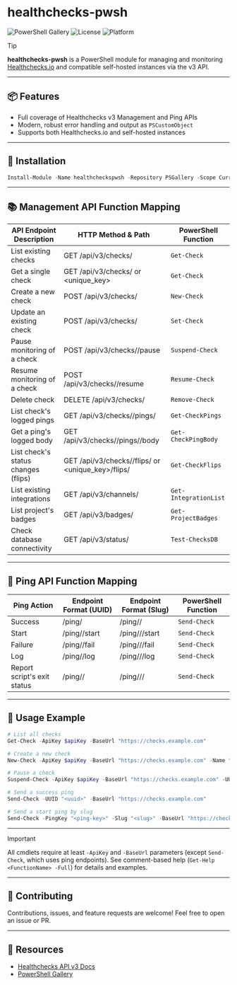 # healthchecks-pwsh

![PowerShell Gallery](https://img.shields.io/powershellgallery/v/healthchecks-pwsh?color=blue&logo=powershell)
![License](https://img.shields.io/github/license/ptmorris1/healthchecks-pwsh?color=green)
![Platform](https://img.shields.io/badge/platform-Windows%20%7C%20Linux%20%7C%20macOS-blue)

> [!TIP]
> **healthchecks-pwsh** is a PowerShell module for managing and monitoring [Healthchecks.io](https://healthchecks.io) and compatible self-hosted instances via the v3 API.

---

## 📦 Features

- Full coverage of Healthchecks v3 Management and Ping APIs
- Modern, robust error handling and output as `PSCustomObject`
- Supports both Healthchecks.io and self-hosted instances

---

## 🚀 Installation

```powershell
Install-Module -Name healthcheckspwsh -Repository PSGallery -Scope CurrentUser
```

---

## 📚 Management API Function Mapping

| API Endpoint Description                | HTTP Method & Path                                                        | PowerShell Function      |
|-----------------------------------------|---------------------------------------------------------------------------|-------------------------|
| List existing checks                    | GET /api/v3/checks/                                                       | `Get-Check`             |
| Get a single check                      | GET /api/v3/checks/<uuid> or <unique_key>                                 | `Get-Check`             |
| Create a new check                      | POST /api/v3/checks/                                                      | `New-Check`             |
| Update an existing check                | POST /api/v3/checks/<uuid>                                                | `Set-Check`             |
| Pause monitoring of a check             | POST /api/v3/checks/<uuid>/pause                                          | `Suspend-Check`         |
| Resume monitoring of a check            | POST /api/v3/checks/<uuid>/resume                                         | `Resume-Check`          |
| Delete check                            | DELETE /api/v3/checks/<uuid>                                              | `Remove-Check`          |
| List check's logged pings               | GET /api/v3/checks/<uuid>/pings/                                          | `Get-CheckPings`        |
| Get a ping's logged body                | GET /api/v3/checks/<uuid>/pings/<n>/body                                  | `Get-CheckPingBody`     |
| List check's status changes (flips)     | GET /api/v3/checks/<uuid>/flips/ or <unique_key>/flips/                   | `Get-CheckFlips`        |
| List existing integrations              | GET /api/v3/channels/                                                     | `Get-IntegrationList`   |
| List project's badges                   | GET /api/v3/badges/                                                       | `Get-ProjectBadges`     |
| Check database connectivity             | GET /api/v3/status/                                                       | `Test-ChecksDB`         |

---

## 📡 Ping API Function Mapping

| Ping Action                      | Endpoint Format (UUID)                        | Endpoint Format (Slug)                                 | PowerShell Function |
|----------------------------------|-----------------------------------------------|--------------------------------------------------------|--------------------|
| Success                         | /ping/<uuid>                                  | /ping/<ping-key>/<slug>                                | `Send-Check`       |
| Start                           | /ping/<uuid>/start                            | /ping/<ping-key>/<slug>/start                          | `Send-Check`       |
| Failure                         | /ping/<uuid>/fail                             | /ping/<ping-key>/<slug>/fail                           | `Send-Check`       |
| Log                             | /ping/<uuid>/log                              | /ping/<ping-key>/<slug>/log                            | `Send-Check`       |
| Report script's exit status     | /ping/<uuid>/<exit-status>                    | /ping/<ping-key>/<slug>/<exit-status>                  | `Send-Check`       |

---

## 📝 Usage Example

```powershell
# List all checks
Get-Check -ApiKey $apiKey -BaseUrl "https://checks.example.com"

# Create a new check
New-Check -ApiKey $apiKey -BaseUrl "https://checks.example.com" -Name "Backup Job" -Tags "prod" -Timeout 3600 -Grace 300

# Pause a check
Suspend-Check -ApiKey $apiKey -BaseUrl "https://checks.example.com" -UUID "<uuid>"

# Send a success ping
Send-Check -UUID "<uuid>" -BaseUrl "https://checks.example.com"

# Send a start ping by slug
Send-Check -PingKey "<ping-key>" -Slug "<slug>" -BaseUrl "https://checks.example.com" -Start
```

---

> [!IMPORTANT]
> All cmdlets require at least `-ApiKey` and `-BaseUrl` parameters (except `Send-Check`, which uses ping endpoints). See comment-based help (`Get-Help <FunctionName> -Full`) for details and examples.

---

## 🤝 Contributing

Contributions, issues, and feature requests are welcome! Feel free to open an issue or PR.

---

## 🔗 Resources

- [Healthchecks API v3 Docs](https://healthchecks.io/docs/api/)
- [PowerShell Gallery](https://www.powershellgallery.com/packages/healthchecks-pwsh)
